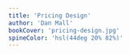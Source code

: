 ```yaml
---
title: 'Pricing Design'
author: 'Dan Mall'
bookCover: 'pricing-design.jpg'
spineColor: 'hsl(44deg 20% 82%)'
---
```

